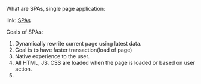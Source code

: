 What are SPAs, single page application:

link: [SPAs](https://bit.ly/3BZOL1o)


Goals of SPAs:
1. Dynamically rewrite current page using latest data.
2. Goal is to have faster transaction(load of page)
3. Native experience to the user.
4. All HTML, JS, CSS are loaded when the page is loaded or based on user action.
5. 
